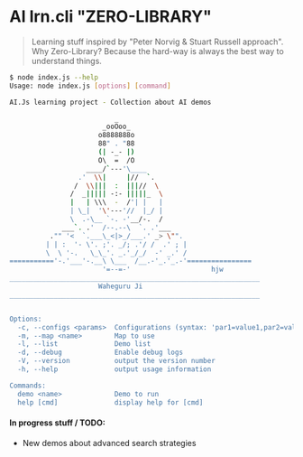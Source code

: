 # AI lrn.cli "ZERO-LIBRARY"
> Learning stuff inspired by "Peter Norvig & Stuart Russell approach".
> Why Zero-Library? Because the hard-way is always the best way to understand things.


```bash
$ node index.js --help
Usage: node index.js [options] [command]

AI.Js learning project - Collection about AI demos

                          _
                       _ooOoo_
                      o8888888o
                      88" . "88
                      (| -_- |)
                      O\  =  /O
                   ____/`---'\____
                 .'  \\|     |//  `.
                /  \\|||  :  |||//  \
               /  _||||| -:- |||||_  \
               |   | \\\  -  /'| |   |
               | \_|  '\'---'//  |_/ |
               \  .-\__ `-. -'__/-.  /
             ___`. .'  /--.--\  `. .'___
          ."" '<  `.___\_<|>_/___.' _> \"".
         | | :  '- \'. ;'. _/; .'/ /  .' ; |
         \  \ '-.   \_\_'. _.'_/_/  -' _.' /
==========='-.'___'-.__\ \___  /__.-'_.'_.-'================
                       '=--=-'                    hjw
______________________________________________________________
                      Waheguru Ji
______________________________________________________________


Options:
  -c, --configs <params>  Configurations (syntax: 'par1=value1,par2=value2...')
  -m, --map <name>        Map to use
  -l, --list              Demo list
  -d, --debug             Enable debug logs
  -V, --version           output the version number
  -h, --help              output usage information

Commands:
  demo <name>             Demo to run
  help [cmd]              display help for [cmd]
```

#### In progress stuff / TODO:
- New demos about advanced search strategies
